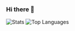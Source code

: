 ### Hi there 👋

![Stats](https://github-readme-stats.vercel.app/api?username=Kajaia&show_icons=true&theme=dark)
![Top Languages](https://github-readme-stats.vercel.app/api/top-langs/?username=Kajaia&layout=compact&theme=dark)
